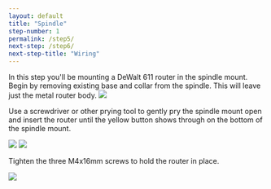 ```yaml
---
layout: default
title: "Spindle"
step-number: 1
permalink: /step5/
next-step: /step6/
next-step-title: "Wiring"
---
```

In this step you'll be mounting a DeWalt 611 router in the spindle mount. Begin by removing existing base and collar from the spindle. This will leave just the metal router body.
<img src="../jpfs_DSC2846.jpg">

Use a screwdriver or other prying tool to gently pry the spindle mount open and insert the router until the yellow button shows through on the bottom of the spindle mount.

<img src="../jpfs_DSC2850.jpg">
<img src="../jpfs_DSC2856.jpg">

Tighten the three M4x16mm screws to hold the router in place.

<img src="../jpfs_DSC2858.jpg">
